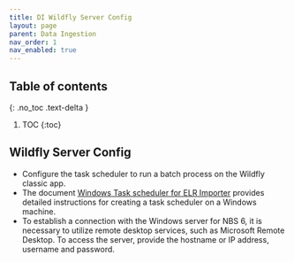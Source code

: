 ```yaml
---
title: DI Wildfly Server Config
layout: page
parent: Data Ingestion
nav_order: 1
nav_enabled: true
---
```


## Table of contents
{: .no_toc .text-delta }

1. TOC
{:toc}

## Wildfly Server Config

- Configure the task scheduler to run a batch process on the Wildfly classic app.
- The document [Windows Task scheduler for ELR Importer](https://cdc-nbs.atlassian.net/wiki/spaces/NM/pages/322830337/Windows+Task+scheduler+for+ELRImporter) provides detailed instructions for creating a task scheduler on a Windows machine.
- To establish a connection with the Windows server for NBS 6, it is necessary to utilize remote desktop services, such as Microsoft Remote Desktop. To access the server, provide the hostname or IP address, username and password.
